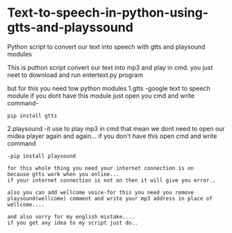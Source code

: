 # Text-to-speech-in-python-using-gtts-and-playssound
Python script to convert our text into speech with gtts and playsound modules

This is puthon script convert our text into mp3 and play in cmd.
you just neet to download and run entertext.py program

but for this you need tow python modules 
1.gtts  -google text to speech module
          if you dont have this module just open you cmd and write command-  
    
    pip install gtts
          
2.playsound -it use to play mp3 in cmd that mean we dont need to open our midea player again and again...
    if you don't have this open cmd and write command
    
    -pip install playsound
    
    for this whole thing you need your internet connection is on
    because gtts work when you online...
    if your internet connection is not on then it will give you error..
    
    also you can add wellcome voice-for this you need you remove playsound(wellcome) comment and write your mp3 address in place of wellcome....
    
    and also sorry for my english mistake....
    if you get any idea to my script just do..
    

